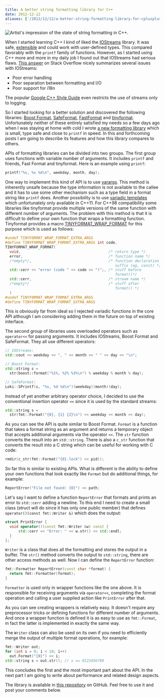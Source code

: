```yaml
---
title: A better string formatting library for C++
date: 2012-12-12
aliases: ['/2012/12/12/a-better-string-formatting-library-for-cplusplus.html']
---
```


![](http://upload.wikimedia.org/wikipedia/commons/thumb/5/55/Calabi-Yau-alternate.png/240px-Calabi-Yau-alternate.png#floatright
"Artist's impression of the state of string formatting in C++.")

When I started learning C++ I kind of liked the [IOStreams][1] library. It was
safe, [extensible][2] and could work with user-defined types. This compared
favorably with the `printf` family of functions. However, as I started using
C++ more and more in my daily job I found out that IOStreams had serious flaws.
[This answer](http://stackoverflow.com/a/3176640/471164) on Stack Overflow
nicely summarizes several issues with IOStreams:

- Poor error handling
- Poor separation between formatting and I/O
- Poor support for i18n

[1]: http://en.wikipedia.org/wiki/Input/output_(C%2B%2B)
[2]: http://www.boost.org/doc/libs/1_37_0/libs/iostreams/doc/index.html

The popular [Google C++ Style
Guide](http://google-styleguide.googlecode.com/svn/trunk/cppguide.xml)
even restricts the use of streams only to logging.

So I started looking for a better solution and discovered the following
libraries: [Boost
Format](http://www.boost.org/doc/libs/1_52_0/libs/format/),
[SafeFormat](http://loki-lib.sourceforge.net/html/a00666.html),
[FastFormat](http://fastformat.sourceforge.net/) and
[tinyformat](https://github.com/c42f/tinyformat). Unfortunately neither
of these entirely satisfied my needs so a few days ago when I was
staying at home with cold I wrote [a new formatting
library](https://github.com/cppformat/cppformat) which is small, type
safe and close to `printf` in speed. In this and forthcoming posts I am
going to describe its features and how this library compares to others.

APIs of formatting libraries can be divided into two groups. The first
group uses functions with variable number of arguments. It includes
`printf` and friends, Fast Format and tinyformat. Here is an example
using `printf`:

```c++
printf("%s, %s %d\n", weekday, month, day);
```

One way to implement this kind of API is to use
[varargs](http://en.wikipedia.org/wiki/Stdarg.h). This method is
inherently unsafe because the type information is not available to the
callee and it has to use some other mechanism such as a type field in a
format string like `printf` does. Another possibility is to use
[variadic templates](http://en.wikipedia.org/wiki/Variadic_template)
which unfortunately only available in C++11. For C++98 compatibility
some libraries like tinyformat provide multiple versions of the same
function with different number of arguments. The problem with this
method is that it is difficult to define your own function that wraps a
formatting function. Tinyformat provides a macro
[TINYFORMAT_WRAP_FORMAT](https://github.com/c42f/tinyformat#wrapping-tfmformat-inside-a-user-defined-format-function)
for this purpose which is used as follows:

```c++
#undef TINYFORMAT_WRAP_FORMAT_EXTRA_ARGS
#define TINYFORMAT_WRAP_FORMAT_EXTRA_ARGS int code,
TINYFORMAT_WRAP_FORMAT(
  void,                                        /* return type */
  error,                                       /* function name */
  /*empty*/,                                   /* function declaration
                                                  suffix (eg, const) */
  std::cerr << "error (code " << code << ")";, /* stuff before
                                                  format()*/
  std::cerr,                                   /* stream name */
  /*empty*/                                    /* stuff after
                                                  format() */
  )
#undef TINYFORMAT_WRAP_FORMAT_EXTRA_ARGS
#define TINYFORMAT_WRAP_FORMAT_EXTRA_ARGS
```

This is obviously far from ideal so I rejected variadic functions in the
core API although I am considering adding them in the future on top of
existing interface.

The second group of libraries uses overloaded operators such as
`operator<<` for passing arguments. It includes IOStreams, Boost Format
and SafeFormat. They all use different operators:

```c++
// IOStreams:
std::cout << weekday << ", " << month << " " << day << "\n";

// Boost Format:
std::string s = 
  str(boost::format("%1%, %2% %3%\n") % weekday % month % day);

// SafeFormat:
Loki::SPrintf(s, "%s, %d %d\n")(weekday)(month)(day);
```

Instead of yet another arbitrary operator choice, I decided to use the
conventional insertion operator `<<` since it is used by the standard
streams:

```c++
std::string s =
  str(fmt::Format("{0}, {1} {2}\n") << weekday << month << day);
```

As you can see the API is quite similar to Boost Format. `Format` is a
function that takes a format string as an argument and returns a
temporary object that accepts additional arguments via the operator
`<<`. The `str` function converts the result into an `std::string`.
There is also a `c_str` function that converts the result into a C
string which can be useful for working with C code:

```c++
rmdir(c_str(fmt::Format("{0}.lock") << pid));
```

So far this is similar to existing APIs. What is different is the
ability to define your own functions that look exactly like `Format` but
do additional things, for example:

```c++
ReportError("File not found: {0}") << path;
```

Let\'s say I want to define a function `ReportError` that formats and
prints an error to `std::cerr` adding a newline. To this end I need to
create a small class (struct will do since it has only one public
member) that defines `operator()(const fmt::Writer &)` which does the
output:

```c++
struct PrintError {
  void operator()(const fmt::Writer &w) const {
      std::cerr << "Error: " << w.str() << std::endl;
  }
};
```

`Writer` is a class that does all the formatting and stores the output
in a buffer. The `str()` method converts the output to `std::string`,
there are other access methods as well. Now I can define the
`ReportError` function:

```c++
fmt::Formatter ReportError(const char *format) {
  return fmt::Formatter(format);
}
```

`Formatter` is used only in wrapper functions like the one above. It is
responsible for receiving arguments via `operator<<`, completing the
format operation and calling a user supplied action like `PrintError`
after that.

As you can see creating wrappers is relatively easy. It doesn\'t require
any preprocessor tricks or defining functions for different number of
arguments. And once a wrapper function is defined it is as easy to use
as `fmt::Format`, in fact the latter is implemented in exactly the same
way.

The `Writer` class can also be used on its own if you need to
efficiently merge the output of multiple format operations, for example:

```c++
fmt::Writer out;
for (int i = 0; i < 10; i++)
  out.Format("{0}") << i;
std::string s = out.str(); // s == 0123456789
```

This concludes the first and the most important part about the API. In
the next part I am going to write about performance and related design
aspects.

The library is available in [this
repository](https://github.com/cppformat/cppformat) on GitHub. Feel free
to use it and post your comments below.
